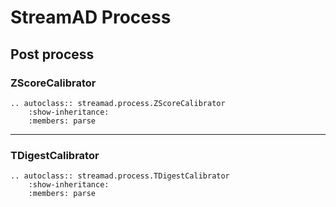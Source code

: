 # StreamAD Process


## Post process



### ZScoreCalibrator
```{eval-rst}
.. autoclass:: streamad.process.ZScoreCalibrator
    :show-inheritance:
    :members: parse
```

---
### TDigestCalibrator
```{eval-rst}
.. autoclass:: streamad.process.TDigestCalibrator
    :show-inheritance:
    :members: parse
```